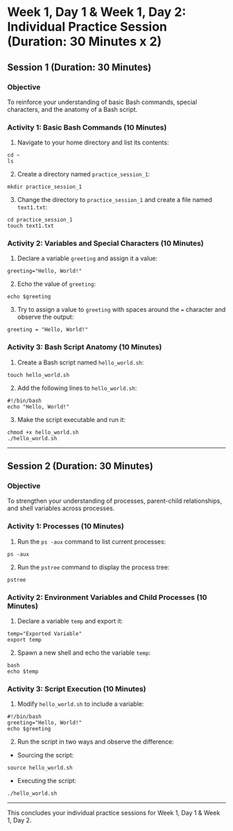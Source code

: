# Week 1, Day 1 & Week 1, Day 2: Individual Practice Session (Duration: 30 Minutes x 2)

## Session 1 (Duration: 30 Minutes)

### Objective

To reinforce your understanding of basic Bash commands, special characters, and the anatomy of a Bash script.

### Activity 1: Basic Bash Commands (10 Minutes)

1. Navigate to your home directory and list its contents:

```shell
cd ~
ls
```

2. Create a directory named `practice_session_1`:

```shell
mkdir practice_session_1
```

3. Change the directory to `practice_session_1` and create a file named `text1.txt`:

```shell
cd practice_session_1
touch text1.txt
```

### Activity 2: Variables and Special Characters (10 Minutes)

1. Declare a variable `greeting` and assign it a value:

```shell
greeting="Hello, World!"
```

2. Echo the value of `greeting`:

```shell
echo $greeting
```

3. Try to assign a value to `greeting` with spaces around the `=` character and observe the output:

```shell
greeting = "Hello, World!"
```

### Activity 3: Bash Script Anatomy (10 Minutes)

1. Create a Bash script named `hello_world.sh`:

```shell
touch hello_world.sh
```

2. Add the following lines to `hello_world.sh`:

```shell
#!/bin/bash
echo "Hello, World!"
```

3. Make the script executable and run it:

```shell
chmod +x hello_world.sh
./hello_world.sh
```

---

## Session 2 (Duration: 30 Minutes)

### Objective

To strengthen your understanding of processes, parent-child relationships, and shell variables across processes.

### Activity 1: Processes (10 Minutes)

1. Run the `ps -aux` command to list current processes:

```shell
ps -aux
```

2. Run the `pstree` command to display the process tree:

```shell
pstree
```

### Activity 2: Environment Variables and Child Processes (10 Minutes)

1. Declare a variable `temp` and export it:

```shell
temp="Exported Variable"
export temp
```

2. Spawn a new shell and echo the variable `temp`:

```shell
bash
echo $temp
```

### Activity 3: Script Execution (10 Minutes)

1. Modify `hello_world.sh` to include a variable:

```shell
#!/bin/bash
greeting="Hello, World!"
echo $greeting
```

2. Run the script in two ways and observe the difference:

- Sourcing the script:

```shell
source hello_world.sh
```

- Executing the script:

```shell
./hello_world.sh
```

---

This concludes your individual practice sessions for Week 1, Day 1 & Week 1, Day 2.
